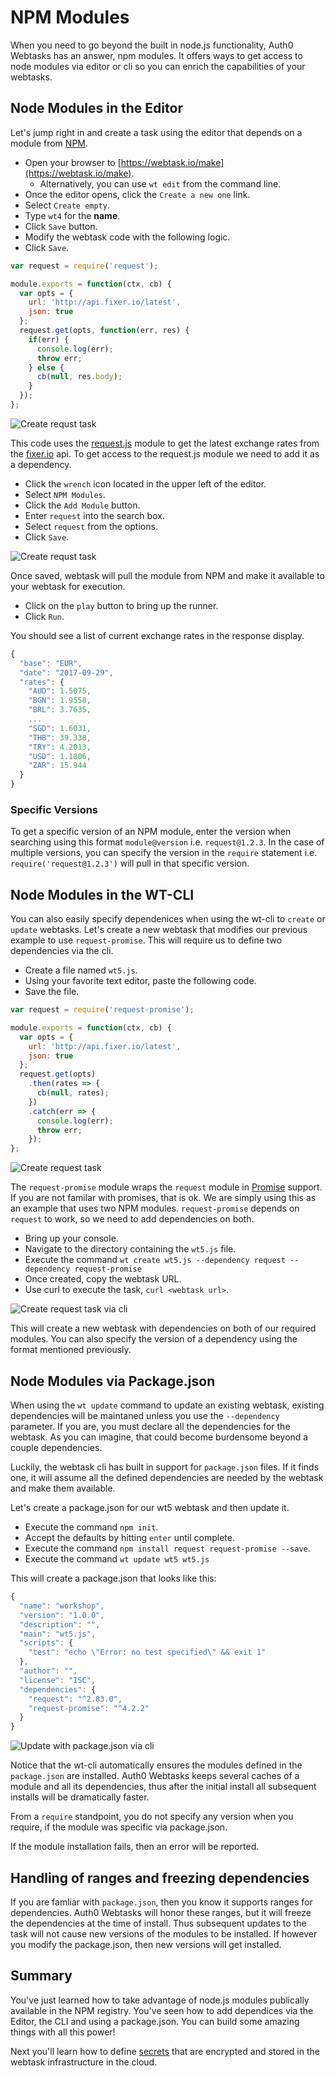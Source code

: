 # NPM Modules

When you need to go beyond the built in node.js functionality, Auth0 Webtasks has an answer, npm modules. It offers ways to get access to node modules via editor or cli so you can enrich the capabilities of your webtasks.

## Node Modules in the Editor

Let's jump right in and create a task using the editor that depends on a module from [NPM](https://www.npmjs.com/).

- Open your browser to [https://webtask.io/make](https://webtask.io/make).
  - Alternatively, you can use `wt edit` from the command line.
- Once the editor opens, click the `Create a new one` link.
- Select `Create empty`. 
- Type `wt4` for the **name**. 
- Click `Save` button.
- Modify the webtask code with the following logic. 
- Click `Save`.

```javascript
var request = require('request');

module.exports = function(ctx, cb) {
  var opts = {
    url: 'http://api.fixer.io/latest',
    json: true
  };
  request.get(opts, function(err, res) {
    if(err) {
      console.log(err);
      throw err;
    } else {
      cb(null, res.body);      
    }
  });
};
```

![Create requst task](../images/wt-editor-create-new-request.gif)

This code uses the [request.js](https://github.com/request/request) module to get the latest exchange rates from the [fixer.io](http://fixer.io/) api. To get access to the request.js module we need to add it as a dependency.

- Click the `wrench` icon located in the upper left of the editor.
- Select `NPM Modules`.
- Click the `Add Module` button.
- Enter `request` into the search box.
- Select `request` from the options.
- Click `Save`.

![Create requst task](../images/wt-editor-add-module.gif)

Once saved, webtask will pull the module from NPM and make it available to your webtask for execution.

- Click on the `play` button to bring up the runner.
- Click `Run`.

You should see a list of current exchange rates in the response display.

```javascript
{
  "base": "EUR",
  "date": "2017-09-29",
  "rates": {
    "AUD": 1.5075,
    "BGN": 1.9558,
    "BRL": 3.7635,
    ...
    "SGD": 1.6031,
    "THB": 39.338,
    "TRY": 4.2013,
    "USD": 1.1806,
    "ZAR": 15.944
  }
}
```

### Specific Versions

To get a specific version of an NPM module, enter the version when searching using this format `module@version` i.e. `request@1.2.3`. In the case of multiple versions, you can specify the version in the `require` statement i.e. `require('request@1.2.3')` will pull in that specific version.


## Node Modules in the WT-CLI

You can also easily specify dependenices when using the wt-cli to `create` or `update` webtasks. Let's create a new webtask that modifies our previous example to use `request-promise`. This will require us to define two dependencies via the cli.

- Create a file named `wt5.js`.
- Using your favorite text editor, paste the following code.
- Save the file.

```javascript
var request = require('request-promise');

module.exports = function(ctx, cb) {
  var opts = {
    url: 'http://api.fixer.io/latest',
    json: true
  };
  request.get(opts)
    .then(rates => {
      cb(null, rates);    
    })
    .catch(err => {
      console.log(err);
      throw err;
    });
};

```

![Create request task](../images/console-create2.gif)

The `request-promise` module wraps the `request` module in [Promise](http://bluebirdjs.com/docs/why-promises.html) support. If you are not familar with promises, that is ok. We are simply using this as an example that uses two NPM modules. `request-promise` depends on `request` to work, so we need to add dependencies on both.

- Bring up your console.
- Navigate to the directory containing the `wt5.js` file.
- Execute the command `wt create wt5.js --dependency request --dependency request-promise`
- Once created, copy the webtask URL.
- Use curl to execute the task, `curl <webtask url>`.
 
![Create request task via cli](../images/wt-cli-create2.gif)


This will create a new webtask with dependencies on both of our required modules. You can also specify the version of a dependency using the format mentioned previously.

## Node Modules via Package.json

When using the `wt update` command to update an existing webtask, existing dependencies will be maintaned unless you use the `--dependency` parameter. If you are, you must declare all the dependencies for the webtask. As you can imagine, that could become burdensome beyond a couple dependencies.

Luckily, the webtask cli has built in support for `package.json` files. If it finds one, it will assume all the defined dependencies are needed by the webtask and make them available.

Let's create a package.json for our wt5 webtask and then update it.

- Execute the command `npm init`.
- Accept the defaults by hitting `enter` until complete.
- Execute the command `npm install request request-promise --save`.
- Execute the command `wt update wt5 wt5.js`

This will create a package.json that looks like this:

```javascript
{
  "name": "workshop",
  "version": "1.0.0",
  "description": "",
  "main": "wt5.js",
  "scripts": {
    "test": "echo \"Error: no test specified\" && exit 1"
  },
  "author": "",
  "license": "ISC",
  "dependencies": {
    "request": "^2.83.0",
    "request-promise": "^4.2.2"
  }
}
```

![Update with package.json via cli](../images/wt-cli-update-package-json.gif)


Notice that the wt-cli automatically ensures the modules defined in the `package.json` are installed. Auth0 Webtasks keeps several caches of a module and all its dependencies, thus after the initial install all subsequent installs will be dramatically faster.

From a `require` standpoint, you do not specify any version when you require, if the module was specific via package.json.

If the module installation fails, then an error will be reported.

## Handling of ranges and freezing dependencies

If you are famliar with `package.json`, then you know it supports ranges for dependencies. Auth0 Webtasks will honor these ranges, but it will freeze the dependencies at the time of install. Thus subsequent updates to the task will not cause new versions of the modules to be installed. If however you modify the package.json, then new versions will get installed.


## Summary

You've just learned how to take advantage of node.js modules publically available in the NPM registry. You've seen how to add dependices via the Editor, the CLI and using a package.json. You can build some amazing things with all this power!

Next you'll learn how to define [secrets](secrets.md) that are encrypted and stored in the webtask infrastructure in the cloud.

